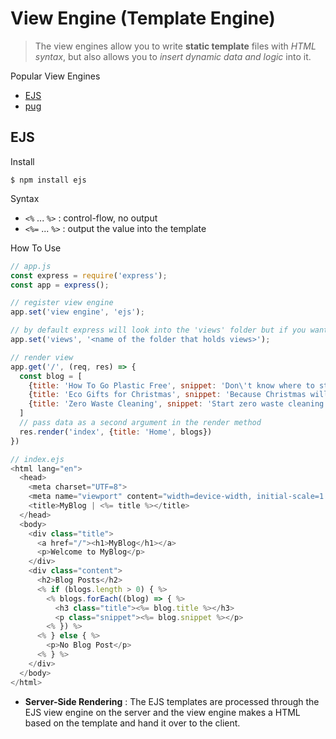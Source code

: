 # View Engine (Template Engine)

> The view engines allow you to write **static template** files with _HTML syntax_, but also allows you to _insert dynamic data and logic_ into it.

Popular View Engines

  - [EJS](https://ejs.co/)
  - [pug](https://pugjs.org/api/getting-started.html)

## EJS

Install

```$ npm install ejs```

Syntax

  - `<%` ... `%>` : control-flow, no output
  - `<%=` ... `%>` : output the value into the template

How To Use

  ```javascript
  // app.js
  const express = require('express');
  const app = express();

  // register view engine
  app.set('view engine', 'ejs');

  // by default express will look into the 'views' folder but if you want to have views in a different folder, you have to tell the express
  app.set('views', '<name of the folder that holds views>'); 

  // render view
  app.get('/', (req, res) => {
    const blog = [
      {title: 'How To Go Plastic Free', snippet: 'Don\'t know where to start? Check this tips for an easy start'},
      {title: 'Eco Gifts for Christmas', snippet: 'Because Christmas will be so much nicer without plastics'},
      {title: 'Zero Waste Cleaning', snippet: 'Start zero waste cleaning with only 3 ingredients!'}
    ]
    // pass data as a second argument in the render method
    res.render('index', {title: 'Home', blogs})
  })
  ```

  ```javascript
  // index.ejs
  <html lang="en">
    <head>
      <meta charset="UTF=8">
      <meta name="viewport" content="width=device-width, initial-scale=1.0">
      <title>MyBlog | <%= title %></title>
    </head>
    <body>
      <div class="title">
        <a href="/"><h1>MyBlog</h1></a>
        <p>Welcome to MyBlog</p>
      </div>
      <div class="content">
        <h2>Blog Posts</h2>
        <% if (blogs.length > 0) { %>
          <% blogs.forEach((blog) => { %>
            <h3 class="title"><%= blog.title %></h3>
            <p class="snippet"><%= blog.snippet %></p>
          <% }) %>
        <% } else { %>
          <p>No Blog Post</p>
        <% } %>
      </div>
    </body>
  </html>
  ```

- **Server-Side Rendering** : The EJS templates are processed through the EJS view engine on the server and the view engine makes a HTML based on the template and hand it over to the client. 